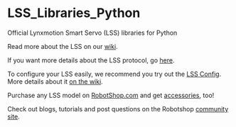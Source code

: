 # LSS_Libraries_Python
Official Lynxmotion Smart Servo (LSS) libraries for Python

Read more about the LSS on our [wiki](https://www.robotshop.com/info/wiki/lynxmotion/view/lynxmotion-smart-servo/).

If you want more details about the LSS protocol, go [here](https://www.robotshop.com/info/wiki/lynxmotion/view/lynxmotion-smart-servo/lss-communication-protocol/).

To configure your LSS easily, we recommend you try out the [LSS Config](https://www.robotshop.com/en/lynxmotion-smart-servo-lss-configuration-software.html). More details about it [on the wiki](https://www.robotshop.com/info/wiki/lynxmotion/view/lynxmotion-smart-servo/lss-configuration-software/).

Purchase any LSS model on [RobotShop.com](https://www.robotshop.com/en/lynxmotion-smart-servos.html) and get [accessories](https://www.robotshop.com/en/lynxmotion-servos-accessories-1.html), too!

Check out blogs, tutorials and post questions on the Robotshop [community site](https://www.robotshop.com/community/).
